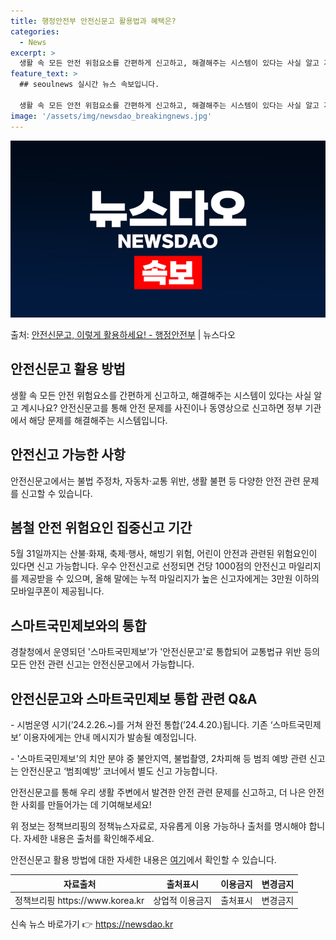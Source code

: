 ```yaml
---
title: 행정안전부 안전신문고 활용법과 혜택은?
categories:
  - News
excerpt: >
  생활 속 모든 안전 위험요소를 간편하게 신고하고, 해결해주는 시스템이 있다는 사실 알고 계시나요?지금 바로 …
feature_text: >
  ## seoulnews 실시간 뉴스 속보입니다.

  생활 속 모든 안전 위험요소를 간편하게 신고하고, 해결해주는 시스템이 있다는 사실 알고 계시나요?지금 바로 …
image: '/assets/img/newsdao_breakingnews.jpg'
---
```


![뉴스다오 속보](/assets/img/newsdao_breakingnews.jpg)

<p>출처: <a href="https://newsdao.kr/3295" rel="dofollow">안전신문고, 이렇게 활용하세요! - 행정안전부</a> | 뉴스다오</p>

<h2 data-ke-size="size26">안전신문고 활용 방법</h2>
<p data-ke-size="size16">생활 속 모든 안전 위험요소를 간편하게 신고하고, 해결해주는 시스템이 있다는 사실 알고 계시나요? 안전신문고를 통해 안전 문제를 사진이나 동영상으로 신고하면 정부 기관에서 해당 문제를 해결해주는 시스템입니다.</p>

<h2 data-ke-size="size24">안전신고 가능한 사항</h2>
<p data-ke-size="size16">안전신문고에서는 불법 주정차, 자동차·교통 위반, 생활 불편 등 다양한 안전 관련 문제를 신고할 수 있습니다.</p>

<h2 data-ke-size="size24">봄철 안전 위험요인 집중신고 기간</h2>
<p data-ke-size="size16">5월 31일까지는 산불·화재, 축제·행사, 해빙기 위험, 어린이 안전과 관련된 위험요인이 있다면 신고 가능합니다. 우수 안전신고로 선정되면 건당 1000점의 안전신고 마일리지를 제공받을 수 있으며, 올해 말에는 누적 마일리지가 높은 신고자에게는 3만원 이하의 모바일쿠폰이 제공됩니다.</p>

<h2 data-ke-size="size24">스마트국민제보와의 통합</h2>
<p data-ke-size="size16">경찰청에서 운영되던 '스마트국민제보'가 '안전신문고'로 통합되어 교통법규 위반 등의 모든 안전 관련 신고는 안전신문고에서 가능합니다.</p>

<h2 data-ke-size="size24">안전신문고와 스마트국민제보 통합 관련 Q&A</h2>
<p data-ke-size="size16">- 시범운영 시기(’24.2.26.~)를 거쳐 완전 통합(’24.4.20.)됩니다. 기존 ‘스마트국민제보’ 이용자에게는 안내 메시지가 발송될 예정입니다.</p>
<p data-ke-size="size16">- '스마트국민제보'의 치안 분야 중 불안지역, 불법촬영, 2차피해 등 범죄 예방 관련 신고는 안전신문고 ‘범죄예방’ 코너에서 별도 신고 가능합니다.</p>

<p data-ke-size="size16">안전신문고를 통해 우리 생활 주변에서 발견한 안전 관련 문제를 신고하고, 더 나은 안전한 사회를 만들어가는 데 기여해보세요!</p>
<p data-ke-size="size16">위 정보는 정책브리핑의 정책뉴스자료로, 자유롭게 이용 가능하나 출처를 명시해야 합니다. 자세한 내용은 출처를 확인해주세요. </p>
<p data-ke-size="size16">안전신문고 활용 방법에 대한 자세한 내용은 <a href="https://newsdao.kr/3295">여기</a>에서 확인할 수 있습니다.</p>
<table>
  <thead>
    <tr>
      <th>자료출처</th>
      <th>출처표시</th>
      <th>이용금지</th>
      <th>변경금지</th>
    </tr>
  </thead>
  <tbody>
    <tr>
      <td>정책브리핑 https://www.korea.kr</td>
      <td>상업적 이용금지</td>
      <td>출처표시</td>
      <td>변경금지</td>
    </tr>
  </tbody>
</table> 

신속 뉴스 바로가기 👉 <a href="https://newsdao.kr" rel="dofollow">https://newsdao.kr</a>


